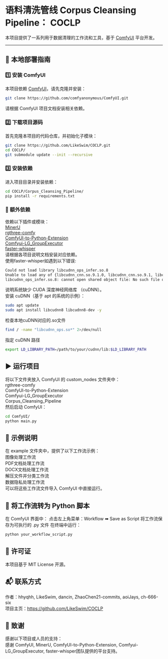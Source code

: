 # 语料清洗管线 Corpus Cleansing Pipeline： COCLP

本项目提供了一系列用于数据清理的工作流和工具，基于 [ComfyUI](https://github.com/comfyanonymous/ComfyUI) 平台开发。

---

## 🧪 本地部署指南

### 1️⃣ 安装 ComfyUI

本项目依赖 [ComfyUI](https://github.com/comfyanonymous/ComfyUI)，请先克隆并安装：
```bash
git clone https://github.com/comfyanonymous/ComfyUI.git
```
请根据 ComfyUI 项目文档安装相关依赖。

### 2️⃣ 下载项目源码
首先克隆本项目的代码仓库，并初始化子模块：
```bash
git clone https://github.com/LikeSwim/COCLP.git
cd COCLP/
git submodule update --init --recursive
```
### 3️⃣ 安装依赖
进入项目目录并安装依赖：
```bash
cd COCLP/Corpus_Cleansing_Pipeline/
pip install -r requirements.txt
```
### 🔧 额外依赖
依赖以下插件或模块：  
[MinerU](https://github.com/opendatalab/MinerU)  
[rgthree-comfy](https://github.com/rgthree/rgthree-comfy)  
[ComfyUI-to-Python-Extension](https://github.com/pydn/ComfyUI-to-Python-Extension)  
[Comfyui-LG_GroupExecutor](https://github.com/LAOGOU-666/Comfyui-LG_GroupExecutor)  
[faster-whisper](https://github.com/SYSTRAN/faster-whisper)  
请根据各项目说明文档安装对应依赖。   
使用faster-whisper如遇到以下错误:  
```bash
Could not load library libcudnn_ops_infer.so.8
Unable to load any of {libcudnn_cnn.so.9.1.0, libcudnn_cnn.so.9.1, libcudnn_cnn.so.9, libcudnn_cnn.so}
libcudnn_ops_infer.so.8: cannot open shared object file: No such file or directory
```
说明系统缺少 CUDA 深度神经网络库 （cuDNN）。  
安装 cuDNN（基于 apt 的系统的示例）：  
```bash
sudo apt update
sudo apt install libcudnn8 libcudnn8-dev -y  
```
检查本地cuDNN对应的.so文件
```bash
find / -name "libcudnn_ops.so*" 2>/dev/null
```
指定 cuDNN 路径
```bash
export LD_LIBRARY_PATH=/path/to/your/cudnn/lib:$LD_LIBRARY_PATH
```

## ▶️ 运行项目
将以下文件夹放入 ComfyUI 的 custom_nodes 文件夹中：  
rgthree-comfy  
ComfyUI-to-Python-Extension  
Comfyui-LG_GroupExecutor  
Corpus_Cleansing_Pipeline  
然后启动 ComfyUI：
```bash
cd ComfyUI/
python main.py
```

## 📌 示例说明
在 example 文件夹中，提供了以下工作流示例：  
图像处理工作流  
PDF文档处理工作流  
DOCX文档处理工作流  
解压文件并分类工作流  
数据隐私处理工作流  
可以将这些工作流文件导入 ComfyUI 中直接运行。

## 💾 将工作流转为 Python 脚本
在 ComfyUI 界面中：
点击左上角菜单：Workflow ➡ Save as Script
将工作流保存为可执行的 .py 文件
在终端中运行：
```bash
python your_workflow_script.py
```

## 📎 许可证  
本项目基于 MIT License 开源。

## 📬 联系方式  
作者：hhyqhh, LikeSwim, dancin, ZhaoChen21-commits, aoiJays, ch-666-six  
项目主页：https://github.com/LikeSwim/COCLP

## 🧩 致谢  
感谢以下项目或人员的支持：  
感谢 ComfyUI, MinerU, ComfyUI-to-Python-Extension, Comfyui-LG_GroupExecutor, faster-whisper团队提供的平台支持。